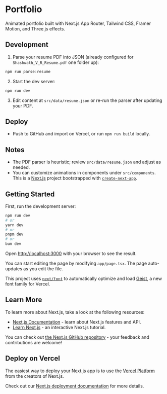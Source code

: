 # Portfolio

Animated portfolio built with Next.js App Router, Tailwind CSS, Framer Motion, and Three.js effects.

## Development

1. Parse your resume PDF into JSON (already configured for `Shashwath_V_R_Resume.pdf` one folder up):

```powershell
npm run parse:resume
```

2. Start the dev server:

```powershell
npm run dev
```

3. Edit content at `src/data/resume.json` or re-run the parser after updating your PDF.

## Deploy

- Push to GitHub and import on Vercel, or run `npm run build` locally.

## Notes

- The PDF parser is heuristic; review `src/data/resume.json` and adjust as needed.
- You can customize animations in components under `src/components`.
This is a [Next.js](https://nextjs.org) project bootstrapped with [`create-next-app`](https://nextjs.org/docs/app/api-reference/cli/create-next-app).

## Getting Started

First, run the development server:

```bash
npm run dev
# or
yarn dev
# or
pnpm dev
# or
bun dev
```

Open [http://localhost:3000](http://localhost:3000) with your browser to see the result.

You can start editing the page by modifying `app/page.tsx`. The page auto-updates as you edit the file.

This project uses [`next/font`](https://nextjs.org/docs/app/building-your-application/optimizing/fonts) to automatically optimize and load [Geist](https://vercel.com/font), a new font family for Vercel.

## Learn More

To learn more about Next.js, take a look at the following resources:

- [Next.js Documentation](https://nextjs.org/docs) - learn about Next.js features and API.
- [Learn Next.js](https://nextjs.org/learn) - an interactive Next.js tutorial.

You can check out [the Next.js GitHub repository](https://github.com/vercel/next.js) - your feedback and contributions are welcome!

## Deploy on Vercel

The easiest way to deploy your Next.js app is to use the [Vercel Platform](https://vercel.com/new?utm_medium=default-template&filter=next.js&utm_source=create-next-app&utm_campaign=create-next-app-readme) from the creators of Next.js.

Check out our [Next.js deployment documentation](https://nextjs.org/docs/app/building-your-application/deploying) for more details.
